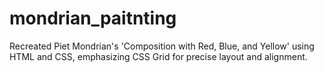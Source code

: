 # mondrian_paitnting
Recreated Piet Mondrian's 'Composition with Red, Blue, and Yellow' using HTML and CSS, emphasizing CSS Grid for precise layout and alignment.
